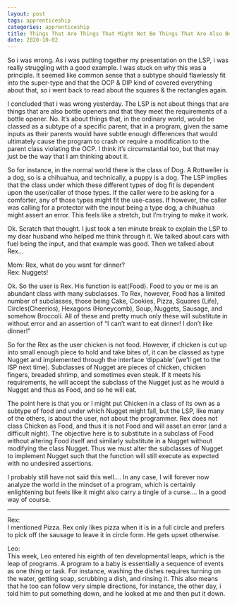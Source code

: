 ```yaml
---
layout: post 
tags: apprenticeship
categories: apprenticeship
title: Things That Are Things That Might Not Be Things That Are Also Bottle Openers
date: 2020-10-02
---
```


So i was wrong.  As i was putting together my presentation on the LSP, i was really struggling with a good example.  I was stuck on why this was a principle.  It seemed like common sense that a subtype should flawlessly fit into the super-type and that the OCP & DIP kind of covered everything about that, so i went back to read about the squares & the rectangles again. 

I concluded that i was wrong yesterday.  The LSP is not about things that are things that are also bottle openers and that they meet the requirements of a bottle opener.  No.  It’s about things that, in the ordinary world, would be classed as a subtype of a specific parent, that in a program, given the same inputs as their parents would have subtle enough differences that would ultimately cause the program to crash or require a modification to the parent class violating the OCP.  I think it’s circumstantial too, but that may just be the way that I am thinking about it.  

So for instance, in the normal world there is the class of Dog.  A Rottweiler is a dog, so is a chihuahua, and technically, a puppy is a dog.  The LSP implies that the class under which these different types of dog fit is dependent upon the user/caller of those types.  If the caller were to be asking for a comforter, any of those types might fit the use-cases.  If however, the caller was calling for a protector with the input being a type dog, a chihuahua might assert an error.  This feels like a stretch, but I’m trying to make it work.  

Ok. Scratch that thought.  I just took a ten minute break to explain the LSP to my dear husband who helped me think through it.  We talked about cars with fuel being the input, and that example was good.  Then we talked about Rex…

Mom: Rex, what do you want for dinner?  
Rex: Nuggets!

Ok.  So the user is Rex.  His function is eat(Food).  Food to you or me is an abundant class with many subclasses.  To Rex, however, Food has a limited number of subclasses, those being Cake, Cookies, Pizza, Squares (Life), Circles(Cheerios), Hexagons (Honeycomb), Soup, Nuggets, Sausage, and somehow Broccoli.  All of these and pretty much only these will substitute in without error and an assertion of “I can’t want to eat dinner!  I don’t like dinner!”  

So for the Rex as the user chicken is not food.  However, if chicken is cut up into small enough piece to hold and take bites of, it can be classed as type Nugget and implemented through the interface ‘dippable’ (we’ll get to the ISP next time).  Subclasses of Nugget are pieces of chicken, chicken fingers, breaded shrimp, and sometimes even steak.  If it meets his requirements, he will accept the subclass of the Nugget just as he would a Nugget and thus as Food, and so he will eat.  

The point here is that you or I might put Chicken in a class of its own as a subtype of food and under which Nugget might fall, but the LSP, like many of the others, is about the user, not about the programmer.  Rex does not class Chicken as Food, and thus it is not Food and will asset an error (and a difficult night).  The objective here is to substitute in a subclass of Food without altering Food itself and similarly substitute in a Nugget without modifying the class Nugget.  Thus we must alter the subclasses of Nugget to implement Nugget such that the function will still execute as expected with no undesired assertions. 

I probably still have not said this well…. In any case, I will forever now analyze the world in the mindset of a program, which is certainly enlightening but feels like it might also carry a tingle of a curse….  In a good way of course.

***
Rex:  
I mentioned Pizza.  Rex only likes pizza when it is in a full circle and prefers to pick off the sausage to leave it in circle form.  He gets upset otherwise. 

Leo:  
This week, Leo entered his eighth of ten developmental leaps, which is the leap of programs.  A program to a baby is essentially a sequence of events as one thing or task.  For instance, washing the dishes requires turning on the water, getting soap, scrubbing a dish, and rinsing it.  This also means that he too can follow very simple directions, for instance, the other day, i told him to put something down, and he looked at me and then put it down.
